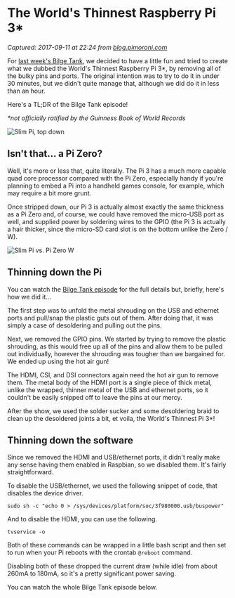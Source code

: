 # The World's Thinnest Raspberry Pi 3*

_Captured: 2017-09-11 at 22:24 from [blog.pimoroni.com](http://blog.pimoroni.com/slimming-down-a-pi-3/)_

For [last week's Bilge Tank](https://www.youtube.com/watch?v=NQvRNU3sTtI), we decided to have a little fun and tried to create what we dubbed the World's Thinnest Raspberry Pi 3*, by removing all of the bulky pins and ports. The original intention was to try to do it in under 30 minutes, but we didn't quite manage that, although we did do it in less than an hour.

Here's a TL;DR of the Bilge Tank episode!

_*not officially ratified by the Guinness Book of World Records_

![Slim Pi, top down](http://blog.pimoroni.com/content/images/2017/09/slim-pi-1.jpg)

## Isn't that... a Pi Zero?

Well, it's more or less that, quite literally. The Pi 3 has a much more capable quad core processor compared with the Pi Zero, especially handy if you're planning to embed a Pi into a handheld games console, for example, which may require a bit more grunt.

Once stripped down, our Pi 3 is actually almost exactly the same thickness as a Pi Zero and, of course, we could have removed the micro-USB port as well, and supplied power by soldering wires to the GPIO (the Pi 3 is actually a hair thicker, since the micro-SD card slot is on the bottom unlike the Zero / W).

![Slim Pi vs. Pi Zero W](http://blog.pimoroni.com/content/images/2017/09/slim-pi-2-1.jpg)

## Thinning down the Pi

You can watch the [Bilge Tank episode](https://www.youtube.com/watch?v=NQvRNU3sTtI) for the full details but, briefly, here's how we did it...

The first step was to unfold the metal shrouding on the USB and ethernet ports and pull/snap the plastic guts out of them. After doing that, it was simply a case of desoldering and pulling out the pins.

Next, we removed the GPIO pins. We started by trying to remove the plastic shrouding, as this would free up all of the pins and allow them to be pulled out individually, however the shrouding was tougher than we bargained for. We ended up using the hot air gun!

The HDMI, CSI, and DSI connectors again need the hot air gun to remove them. The metal body of the HDMI port is a single piece of thick metal, unlike the wrapped, thinner metal of the USB and ethernet ports, so it couldn't be easily snipped off to leave the pins at our mercy.

After the show, we used the solder sucker and some desoldering braid to clean up the desoldered joints a bit, et voila, the World's Thinnest Pi 3*!

## Thinning down the software

Since we removed the HDMI and USB/ethernet ports, it didn't really make any sense having them enabled in Raspbian, so we disabled them. It's fairly straightforward.

To disable the USB/ethernet, we used the following snippet of code, that disables the device driver.
    
    
    sudo sh -c "echo 0 > /sys/devices/platform/soc/3f980000.usb/buspower"  
    

And to disable the HDMI, you can use the following.
    
    
    tvservice -o  
    

Both of these commands can be wrapped in a little bash script and then set to run when your Pi reboots with the crontab `@reboot` command.

Disabling both of these dropped the current draw (while idle) from about 260mA to 180mA, so it's a pretty significant power saving.

You can watch the whole Bilge Tank episode below.
